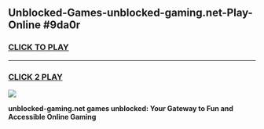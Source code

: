 
## Unblocked-Games-unblocked-gaming.net-Play-Online #9da0r
<h3>
<a href="https://news.freeplayer.one?title=unblocked-gaming.net&ref=3">CLICK TO PLAY</a></h3>
<hr>

<h3>
<a href="https://news.freeplayer.one?title=unblocked-gaming.net&ref=3">CLICK 2 PLAY</a>
  
</h3>

<a href="https://news.freeplayer.one?title=unblocked-gaming.net&ref=3"><img src="https://clearcache.store/games.png"></a>


**unblocked-gaming.net games unblocked: Your Gateway to Fun and Accessible Online Gaming**
